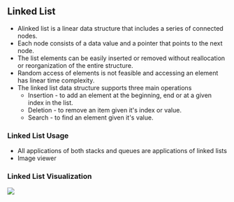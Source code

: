 ## Linked List
- Alinked list is a linear data structure that includes a series of connected nodes.
- Each node consists of a data value and a pointer that points to the next node.
- The list elements can be easily inserted or removed without reallocation or reorganization of the entire structure.
- Random access of elements is not feasible and accessing an element has linear time complexity.
- The linked list data structure supports three main operations
    - Insertion - to add an element at the beginning, end or at a given index in the list.
    - Deletion - to remove an item given it's index or value.
    - Search - to find an element given it's value.
    
### Linked List Usage
- All applications of both stacks and queues are applications of linked lists
- Image viewer

### Linked List Visualization
![](https://cdn.programiz.com/sites/tutorial2program/files/linked-list-with-data.png)

